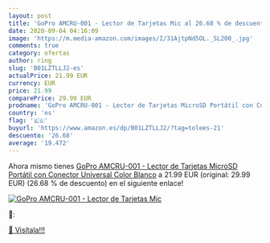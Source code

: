 ```yaml
---
layout: post
title: 'GoPro AMCRU-001 - Lector de Tarjetas Mic al 26.68 % de descuento'
date: 2020-09-04 04:16:09
image: 'https://m.media-amazon.com/images/I/31AjtpNd5OL._SL200_.jpg'
comments: true
category: ofertas
author: ring
slug: 'B01LZTLLJ2-es'
actualPrice: 21.99 EUR
currency: EUR
price: 21.99
comparePrice: 29.99 EUR
prodname: 'GoPro AMCRU-001 - Lector de Tarjetas MicroSD Portátil con Conector Universal  Color Blanco'
country: 'es'
flag: '🇪🇸'
buyurl: 'https://www.amazon.es/dp/B01LZTLLJ2/?tag=tolees-21'
descuento: '26.68'
average: '19.472'
---
```


Ahora mismo tienes [GoPro AMCRU-001 - Lector de Tarjetas MicroSD Portátil con Conector Universal  Color Blanco](https://www.amazon.es/dp/B01LZTLLJ2/?tag=tolees-21) a 21.99 EUR (original: 29.99 EUR) (26.68 %  de descuento) en el siguiente enlace!

[![GoPro AMCRU-001 - Lector de Tarjetas Mic](https://m.media-amazon.com/images/I/31AjtpNd5OL._SL200_.jpg)](https://www.amazon.es/dp/B01LZTLLJ2/?tag=tolees-21)

🔎:


[🛒 Visítala!!!](https://www.amazon.es/dp/B01LZTLLJ2/?tag=tolees-21)
